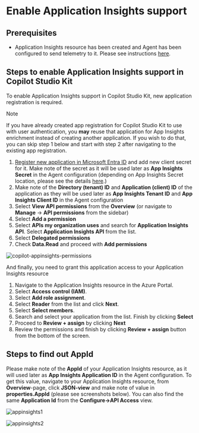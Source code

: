 # Enable Application Insights support

## Prerequisites

- Application Insights resource has been created and Agent has been configured to send telemetry to it. Please see instructions [here](https://learn.microsoft.com/microsoft-copilot-studio/advanced-bot-framework-composer-capture-telemetry?tabs=webApp#connect-your-copilot-studio-copilot-to-application-insights).

## Steps to enable Application Insights support in Copilot Studio Kit

To enable Application Insights support in Copilot Studio Kit, new application registration is required.

> [!NOTE]  
> If you have already created app registration for Copilot Studio Kit to use with user authentication, you **may** reuse that application for App Insights enrichment instead of creating another application. If you wish to do that, you can skip step 1 below and start with step 2 after navigating to the existing app registration. 

1. [Register new application in Microsoft Entra ID](https://learn.microsoft.com/azure/azure-monitor/logs/api/register-app-for-token) and add new client secret for it. Make note of the secret as it will be used later as **App Insights Secret** in the Agent configuration (depending on App Insights Secret location, please see the details [here](./CONFIGURE_COPILOTS.md#configure-a-new-copilot).)
1. Make note of the **Directory (tenant) ID** and **Application (client) ID** of the application as they will be used later as **App Insights Tenant ID** and **App Insights Client ID** in the Agent configuration
1. Select **View API permissions** from the **Overview** (or navigate to **Manage** -> **API permissions** from the sidebar)
1. Select **Add a permission**
1. Select **APIs my organization uses** and search for **Application Insights API**. Select **Application Insights API** from the list.
1. Select **Delegated permissions**
1. Check **Data.Read** and proceed with **Add permissions**

![copilot-appinsights-permissions](https://github.com/user-attachments/assets/4f30f351-e7ff-4329-83aa-f4c9dc25191f)

And finally, you need to grant this application access to your Application Insights resource

1. Navigate to the Application Insights resource in the Azure Portal.
1. Select **Access control (IAM)**.
1. Select **Add role assignment**.
1. Select **Reader** from the list and click **Next**.
1. Select **Select members**.
1. Search and select your application from the list. Finish by clicking **Select**
1. Proceed to **Review + assign** by clicking **Next**
1. Review the permissions and finish by clicking **Review + assign** button from the bottom of the screen.

## Steps to find out AppId
Please make note of the **AppId** of your Application Insights resource, as it will used later as **App Insights Application ID** in the Agent configuration. To get this value, navigate to your Application Insights resource, from **Overview**-page, click **JSON-view** and make note of value in **properties.AppId** (please see screenshots below). You can also find the same **Application Id** from the **Configure->API Access** view.

![appinsights1](https://github.com/user-attachments/assets/a2e932d7-5415-4e17-88ce-16955968e803)

![appinsights2](https://github.com/user-attachments/assets/f84dc656-d990-47cf-8618-53fa375383d9)

